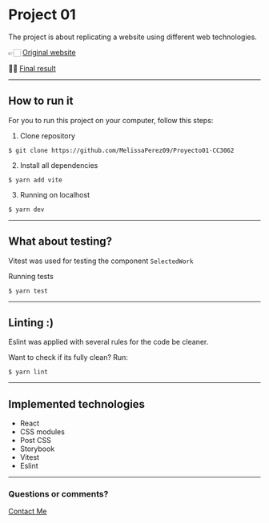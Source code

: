 # Project 01
The project is about replicating a website using different web technologies.

👉🏻  [Original website](https://web.archive.org/web/20230308142209/https://designcrafter.co/)

🙌🏻  [Final result](https://design-crafter.netlify.app/)

---
## How to run it

For you to run this project on your computer, follow this steps:

1. Clone repository
```
$ git clone https://github.com/MelissaPerez09/Proyecto01-CC3062
```

2. Install all dependencies
```
$ yarn add vite
```

3. Running on localhost
```
$ yarn dev
```
---
## What about testing?

Vitest was used for testing the component `SelectedWork`

Running tests
```
$ yarn test
```
---
## Linting :)
Eslint was applied with several rules for the code be cleaner. 

Want to check if its fully clean? Run:
```
$ yarn lint
```

---
## Implemented technologies
- React
- CSS modules
- Post CSS
- Storybook
- Vitest
- Eslint

---
### Questions or comments?
[Contact Me](mailto:per21385@uvg.edu.gt)


